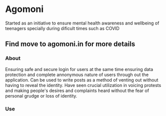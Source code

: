 # Agomoni

Started as an initiative to ensure mental health awareness and wellbeing of teenagers specially during dificult times such as COVID

## Find move to agomoni.in for more details


### About

Ensuring safe and secure login for users at the same time ensuring data protection and complete annonymous nature of users through out the application. Can be used to write posts as a method of venting out without having to reveal the identity. Have seen crucial utilization in voicing protests and making people's desires and complaints heard without the fear of personal grudge or loss of identity.

### Use

